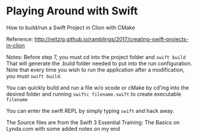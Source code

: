 # Playing Around with Swift

How to build/run a Swift Project in Clion with CMake

Reference: http://reitzig.github.io/ramblings/2017/creating-swift-projects-in-clion

Notes:
Before step 7, you must cd into the project folder and `swift build`
That will generate the .build folder needed to put into the run configuration.
Note that every time you wish to run the application after a modification, you must `swift build`.

You can quickly build and run a file w/o xcode or cMake by cd'ing into the desired folder and running
`swiftc filename.swift` to create executable `filename`

You can enter the swift REPL by simply typing `swift` and hack away.

The Source files are from the Swift 3 Essential Training: The Basics on Lynda.com with some added notes on my end
